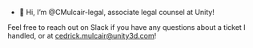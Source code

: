 - 👋 Hi, I’m @CMulcair-legal, associate legal counsel at Unity! 

Feel free to reach out on Slack if you have any questions about a ticket I handled, or at cedrick.mulcair@unity3d.com!
